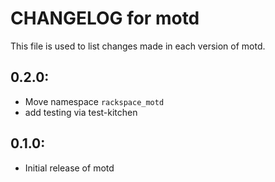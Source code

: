 # CHANGELOG for motd

This file is used to list changes made in each version of motd.

## 0.2.0:
* Move namespace `rackspace_motd`
* add testing via test-kitchen

## 0.1.0:
* Initial release of motd
